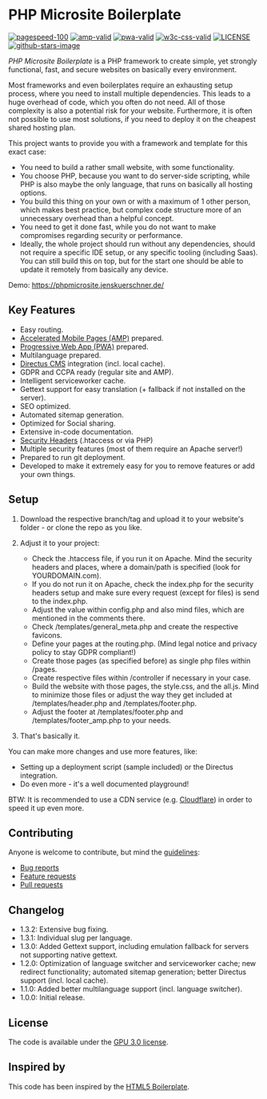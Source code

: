 # PHP Microsite Boilerplate

[![pagespeed-100](https://img.shields.io/badge/Lighthouse%20PageSpeed-100-success.svg)](https://developers.google.com/speed/pagespeed/insights/?url=https://phpmicrosite.jenskuerschner.de)
[![amp-valid](https://img.shields.io/badge/AMP-valid-success.svg)](https://validator.ampproject.org/#url=https%3A%2F%2Fphpmicrosite.jenskuerschner.de%2Famp%2F)
[![pwa-valid](https://img.shields.io/badge/PWA-valid-success.svg)](https://phpmicrosite.jenskuerschner.de/)
[![w3c-css-valid](https://img.shields.io/badge/W3C%20CSS-valid-success.svg)](https://jigsaw.w3.org/css-validator/validator?uri=https%3A%2F%2Fphpmicrosite.jenskuerschner.de%2F&profile=css3svg&usermedium=all)
[![LICENSE](https://img.shields.io/badge/license-GPL%203.0-blue.svg)](https://github.com/jekuer/php-microsite-boilerplate/blob/master/LICENSE.txt)
[![github-stars-image](https://img.shields.io/github/stars/jekuer/php-microsite-boilerplate.svg?label=github%20stars)](https://github.com/jekuer/php-microsite-boilerplate)

_PHP Microsite Boilerplate_ is a PHP framework to create simple, yet strongly functional, fast, and secure websites on basically every environment.

Most frameworks and even boilerplates require an exhausting setup process, where you need to install multiple dependencies. 
This leads to a huge overhead of code, which you often do not need. All of those complexity is also a potential risk for your website. 
Furthermore, it is often not possible to use most solutions, if you need to deploy it on the cheapest shared hosting plan.

This project wants to provide you with a framework and template for this exact case:

-   You need to build a rather small website, with some functionality.
-   You choose PHP, because you want to do server-side scripting, while PHP is also maybe the only language, that runs on basically all hosting options.
-   You build this thing on your own or with a maximum of 1 other person, which makes best practice, but complex code structure more of an unnecessary overhead than a helpful concept.
-   You need to get it done fast, while you do not want to make compromises regarding security or performance.
-   Ideally, the whole project should run without any dependencies, should not require a specific IDE setup, or any specific tooling (including Saas). You can still build this on top, but for the start one should be able to update it remotely from basically any device.

Demo: <https://phpmicrosite.jenskuerschner.de/>

## Key Features

-   Easy routing.
-   [Accelerated Mobile Pages (AMP)](https://amp.dev/) prepared.
-   [Progressive Web App (PWA)](https://web.dev/progressive-web-apps/) prepared.
-   Multilanguage prepared.
-   [Directus CMS](https://directus.io/) integration (incl. local cache).
-   GDPR and CCPA ready (regular site and AMP).
-   Intelligent serviceworker cache.
-   Gettext support for easy translation (+ fallback if not installed on the server).
-   SEO optimized.
-   Automated sitemap generation.
-   Optimized for Social sharing.
-   Extensive in-code documentation.
-   [Security Headers](https://securityheaders.com/) (.htaccess or via PHP)
-   Multiple security features (most of them require an Apache server!)
-   Prepared to run git deployment.
-   Developed to make it extremely easy for you to remove features or add your own things.

## Setup

1.  Download the respective branch/tag and upload it to your website's folder - or clone the repo as you like.

2.  Adjust it to your project: 
    -   Check the .htaccess file, if you run it on Apache. Mind the security headers and places, where a domain/path is specified (look for YOURDOMAIN.com). 
    -   If you do not run it on Apache, check the index.php for the security headers setup and make sure every request (except for files) is send to the index.php. 
    -   Adjust the value within config.php and also mind files, which are mentioned in the comments there. 
    -   Check /templates/general_meta.php and create the respective favicons. 
    -   Define your pages at the routing.php. (Mind legal notice and privacy policy to stay GDPR compliant!) 
    -   Create those pages (as specified before) as single php files within /pages. 
    -   Create respective files within /controller if necessary in your case. 
    -   Build the website with those pages, the style.css, and the all.js. Mind to minimize those files or adjust the way they get included at /templates/header.php and /templates/footer.php. 
    -   Adjust the footer at /templates/footer.php and /templates/footer_amp.php to your needs. 

3.  That's basically it.

You can make more changes and use more features, like:

-   Setting up a deployment script (sample included) or the Directus integration.
-   Do even more - it's a well documented playground!

BTW: It is recommended to use a CDN service (e.g. [Cloudflare](https://www.cloudflare.com/)) in order to speed it up even more.

## Contributing

Anyone is welcome to contribute, but mind the [guidelines](.github/CONTRIBUTING.md):

-   [Bug reports](.github/CONTRIBUTING.md#bugs)
-   [Feature requests](.github/CONTRIBUTING.md#features)
-   [Pull requests](.github/CONTRIBUTING.md#pull-requests)

## Changelog

-   1.3.2: Extensive bug fixing.
-   1.3.1: Individual slug per language.
-   1.3.0: Added Gettext support, including emulation fallback for servers not supporting native gettext.
-   1.2.0: Optimization of language switcher and serviceworker cache; new redirect functionality; automated sitemap generation; better Directus support (incl. local cache).
-   1.1.0: Added better multilanguage support (incl. language switcher).
-   1.0.0: Initial release.

## License

The code is available under the [GPU 3.0 license](LICENSE.txt).

## Inspired by

This code has been inspired by the [HTML5 Boilerplate](https://github.com/h5bp/html5-boilerplate).
